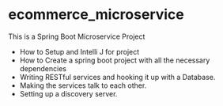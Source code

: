 # ecommerce_microservice

This is a Spring Boot Microservice Project
  - How to Setup and Intelli J for project
  - How to Create a spring boot project with all the necessary dependencies
  - Writing RESTful services and hooking it up with a Database.
  - Making the services talk to each other.
  - Setting up a discovery server.
  
